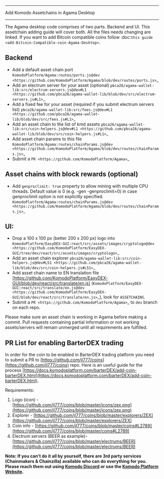 ***************************************
Add Komodo Assetchains in Agama Desktop
***************************************

The Agama desktop code comprises of two parts. Backend and UI. This assetchain adding guide will cover both. All the files needs changing are linked. If you want to add Bitcoin compatible coins follow :doc:`this guide <add-Bitcoin-Compatible-coin-Agama-Desktop>`.

## Backend

* Add a default asset chain port `KomodoPlatform/Agama:routes/ports.js@dev <https://github.com/KomodoPlatform/Agama/blob/dev/routes/ports.js>`_
* Add an electrum server for your asset (optional) `pbca26/agama-wallet-lib:src/electrum-servers.js@dev#L1 <https://github.com/pbca26/agama-wallet-lib/blob/dev/src/electrum-servers.js#L1>`_
* Add a fixed fee for your asset (required if you submit electrum servers list) `pbca26/agama-wallet-lib:src/fees.js@dev#L1 <https://github.com/pbca26/agama-wallet-lib/blob/dev/src/fees.js#L1>`_
* Add an asset chain to the list of kmd assets `pbca26/agama-wallet-lib:src/coin-helpers.js@dev#L1 <https://github.com/pbca26/agama-wallet-lib/blob/dev/src/coin-helpers.js#L1>`_
*  Add asset chain params to this file `KomodoPlatform/Agama:routes/chainParams.js@dev <https://github.com/KomodoPlatform/Agama/blob/dev/routes/chainParams.js>`_
* Submit a `PR <https://github.com/KomodoPlatform/Agama>`_

## Asset chains with block rewards (optional)

* Add ``genproclimit: true`` property to allow mining with multiple CPU threads. Default value is 0 (e.g. -gen -genproclimit=0) in case genproclimit option is not explicitly specified. `KomodoPlatform/Agama:routes/chainParams.js@dev <https://github.com/KomodoPlatform/Agama/blob/dev/routes/chainParams.js>`_

## UI:

* Drop a 100 x 100 px (better 200 x 200 px) logo into `KomodoPlatform/EasyDEX-GUI:react/src/assets/images/cryptologo@dev <https://github.com/KomodoPlatform/EasyDEX-GUI/tree/dev/react/src/assets/images/cryptologo>`_
* Add an asset chain explorer `pbca26/agama-wallet-lib:src/coin-helpers.js@dev#L51 <https://github.com/pbca26/agama-wallet-lib/blob/dev/src/coin-helpers.js#L51>`_
* Add asset chain name to EN translation file [https://github.com/KomodoPlatform/EasyDEX-GUI/blob/dev/react/src/translate/en.js] (`KomodoPlatform/EasyDEX-GUI:react/src/translate/en.js@dev <https://github.com/KomodoPlatform/EasyDEX-GUI/blob/dev/react/src/translate/en.js>`_), look for ``ASSETCHAINS``. 
* Submit a `PR <https://github.com/KomodoPlatform/Agama>`_ to ``dev`` branch on each repo.

Please make sure an asset chain is working in Agama before making a commit. Pull requests containing partial information or not working assets/servers will remain unmerged until all requirements are fulfilled.

## PR List for enabling BarterDEX trading
In order for the coin to be enabled in BarterDEX trading platform you need to submit a PR to [https://github.com/jl777/coins](https://github.com/jl777/coins) repo. Here is an useful guide for the process [https://docs.komodoplatform.com/barterDEX/add-coin-barterDEX.html](https://docs.komodoplatform.com/barterDEX/add-coin-barterDEX.html).

Requirements:
1. Logo (icon) - [https://github.com/jl777/coins/blob/master/icons/zex.png](https://github.com/jl777/coins/blob/master/icons/zex.png)  
2. Explorer - [https://github.com/jl777/coins/blob/master/explorers/ZEX](https://github.com/jl777/coins/blob/master/explorers/ZEX)  
3. Coin info - [https://github.com/jl777/coins/blob/master/coins#L2789](https://github.com/jl777/coins/blob/master/coins#L2789)  
4. Electrum servers (BEER as example)- [https://github.com/jl777/coins/blob/master/electrums/BEER](https://github.com/jl777/coins/blob/master/electrums/BEER)  

**Note: If you can't do it all by yourself, there are 3rd party services (Chainmakers & Chainzilla) available who can do everything for you. Please reach them out using [Komodo Discord](https://komodoplatform.com/discord) or use the [Komodo Platform Website](http://komodoplatform.com/blockchain-starter-kit/#service-provider).**